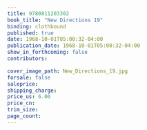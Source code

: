 ```yaml
---
title: 9780811203302
book_title: "New Directions 19"
binding: clothbound
published: true
date: 1968-10-01T05:00:32-04:00
publication_date: 1968-10-01T05:00:32-04:00
show_in_forthcoming: false
contributors:

cover_image_path: New_Directions_19.jpg
forsale: false
saleprice:
shipping_charge:
price_us: 6.00
price_cn:
trim_size:
page_count:
---
```


